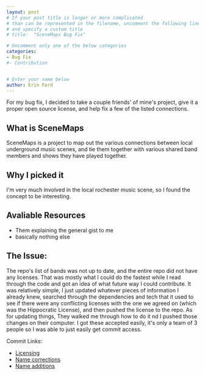 ```yaml
---
layout: post
# If your post title is longer or more complicated
# than can be represented in the filename, uncomment the following line
# and specify a custom title
# title:  "SceneMaps Bug Fix"

# Uncomment only one of the below categories
categories: 
- Bug Fix
#- Contribution


# Enter your name below
author: Erin Ford
---
```


For my bug fix, I decided to take a couple friends' of mine's project, give it a proper open source license, and help fix a few of the listed connections.

## What is SceneMaps
SceneMaps is a project to map out the various connections between local underground music scenes, and tie them together with various shared band members and shows they have played together.


## Why I picked it
I'm very much involved in the local rochester music scene, so I found the concept to be interesting.

## Avaliable Resources
- Them explaining the general gist to me
- basically nothing else

## The Issue:
The repo's list of bands was not up to date, and the entire repo did not have any licenses. That was mostly what I could do the fastest while I read through the code and got an idea of what future way I could contribute.
It was relatively simple, I just updated whatever pieces of information I already knew, searched through the dependencies and tech that it used to see if there were any conflicting licenses with the one we agreed on (which was the Hippocratic License), and then pushed the license to the repo.
As for updating things, They walked me through how to do it nd I pushed those changes on their computer. I got these accepted easily, it's only a team of 3 people so I was able to just easily get commit access.

Commit Links:

- [Licensing](https://github.com/Scene-Links/Scene-Links/commit/ad8579790b3bc2bdccd3b0ca3452cd433faff130)
- [Name corrections](https://github.com/Scene-Links/Scene-Links/commit/5f5aec843ec184d097215cc693967d9a98fc1e6b)
- [Name additions](https://github.com/Scene-Links/Scene-Links/commit/99b3227cea216cb0bc86d24ddc618cb28d488b89)